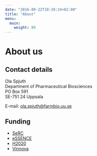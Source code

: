 ```yaml
---
date: "2016-09-22T10:39:24+02:00"
title: "About"
menu:
  main:
    weight: 80
---
```


About us
========

Contact details
---------------

Ola Spjuth<br>
Department of Pharmaceutical Biosciences<br>
PO Box 591<br>
SE-751 24 Uppsala<br>

E-mail: [ola.spjuth@farmbio.uu.se](mailto:ola.spjuth@farmbio.uu.se)


Funding
-------

- [SeRC](http://www.e-science.se)
- [eSSENCE](http://essenceofescience.se)
- [H2020](https://ec.europa.eu/programmes/horizon2020/)
- [Vinnova](http://vinnova.se/sv/)
